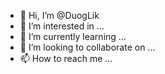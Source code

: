 - 👋 Hi, I’m @DuogLik
- 👀 I’m interested in ...
- 🌱 I’m currently learning ...
- 💞️ I’m looking to collaborate on ...
- 📫 How to reach me ...

<!---
DuogLik/DuogLik is a ✨ special ✨ repository because its `README.md` (this file) appears on your GitHub profile.
You can click the Preview link to take a look at your changes.
--->

